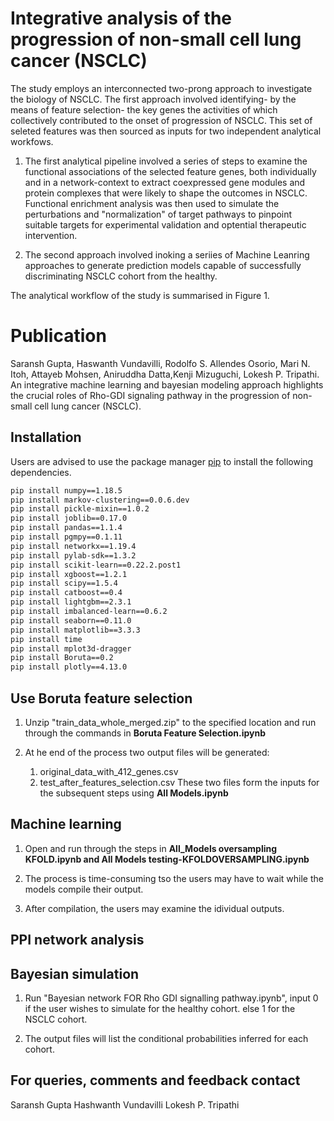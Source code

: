 # Integrative analysis of the progression of non-small cell lung cancer (NSCLC)
The study employs an interconnected two-prong approach to investigate the biology of NSCLC. The first approach involved identifying- by the means of feature selection- the key genes the activities of which collectively contributed to the onset of progression of NSCLC. This set of seleted features was then sourced as inputs for two independent analytical workfows.
    
  1. The first analytical pipeline involved a series of steps to examine the functional associations of the selected feature genes, both individually and in a network-context to extract coexpressed gene modules and protein complexes that were likely to shape the outcomes in NSCLC. Functional enrichment analysis was then used to simulate the perturbations and "normalization" of target pathways to pinpoint suitable targets for experimental validation and optential therapeutic intervention.
    
  2. The second approach involved inoking a seriies of Machine Leanring approaches to generate prediction models capable of successfully discriminating NSCLC cohort from the healthy.
    
The analytical workflow of the study is summarised in Figure 1.

# Publication
Saransh Gupta, Haswanth Vundavilli, Rodolfo S. Allendes Osorio, Mari N. Itoh, Attayeb Mohsen, Aniruddha Datta,Kenji Mizuguchi, Lokesh P. Tripathi. An integrative machine learning and bayesian modeling approach highlights the crucial roles of Rho-GDI signaling pathway in the progression of non-small cell lung cancer (NSCLC). 

## Installation

Users are advised to use the package manager [pip](https://pip.pypa.io/en/stable/) to install the following dependencies.

```bash
pip install numpy==1.18.5
pip install markov-clustering==0.0.6.dev
pip install pickle-mixin==1.0.2
pip install joblib==0.17.0
pip install pandas==1.1.4
pip install pgmpy==0.1.11
pip install networkx==1.19.4
pip install pylab-sdk==1.3.2
pip install scikit-learn==0.22.2.post1
pip install xgboost==1.2.1
pip install scipy==1.5.4
pip install catboost==0.4
pip install lightgbm==2.3.1
pip install imbalanced-learn==0.6.2
pip install seaborn==0.11.0
pip install matplotlib==3.3.3
pip install time
pip install mplot3d-dragger
pip install Boruta==0.2
pip install plotly==4.13.0
```
## Use Boruta feature selection

1. Unzip "train_data_whole_merged.zip" to the specified location and run through the commands in <b>Boruta Feature Selection.ipynb</b>

2. At he end of the process two output files will be generated:
   1. original_data_with_412_genes.csv
   2. test_after_features_selection.csv
  These two files form the inputs for the subsequent steps using <b>All Models.ipynb</b>

## Machine learning

1. Open and run through the steps in <b>All_Models oversampling KFOLD.ipynb and All Models testing-KFOLDOVERSAMPLING.ipynb </b> 

2. The process is time-consuming tso the users may have to wait while the models compile their output.

3. After compilation, the users may examine the idividual outputs.

## PPI network analysis


## Bayesian simulation

1. Run "Bayesian network FOR Rho GDI signalling pathway.ipynb", input 0 if the user wishes to simulate for the healthy cohort. else 1 for the NSCLC cohort.

2. The output files will list the conditional probabilities inferred for each cohort.

## For queries, comments and feedback contact
Saransh Gupta
Hashwanth Vundavilli
Lokesh P. Tripathi
